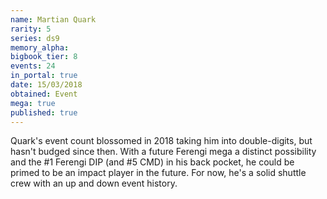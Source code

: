 ```yaml
---
name: Martian Quark
rarity: 5
series: ds9
memory_alpha:
bigbook_tier: 8
events: 24
in_portal: true
date: 15/03/2018
obtained: Event
mega: true
published: true
---
```


Quark's event count blossomed in 2018 taking him into double-digits, but hasn't budged since then. With a future Ferengi mega a distinct possibility and the #1 Ferengi DIP (and #5 CMD) in his back pocket, he could be primed to be an impact player in the future. For now, he's a solid shuttle crew with an up and down event history.
